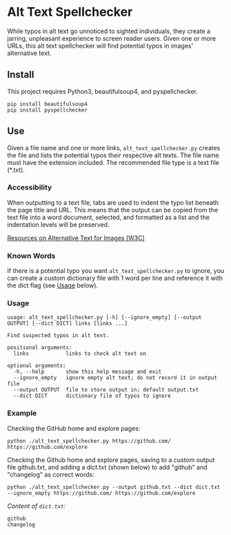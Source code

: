 # Alt Text Spellchecker

While typos in alt text go unnoticed to sighted individuals, they create a jarring, unpleasant experience to screen reader users. Given one or more URLs, this alt text spellchecker will find potential typos in images' alternative text.

## Install

This project requires Python3, beautifulsoup4, and pyspellchecker.
```
pip install beautifulsoup4
pip install pyspellchecker
```

## Use

Given a file name and one or more links, `alt_text_spellchecker.py` creates the file and lists the potential typos their respective alt texts. The file name must have the extension included. The recommended file type is a text file (\*.txt).

### Accessibility

When outputting to a text file, tabs are used to indent the typo list beneath the page title and URL. This means that the output can be copied from the text file into a word document, selected, and formatted as a list and the indentation levels will be preserved.

[Resources on Alternative Text for Images (W3C)](https://www.w3.org/WAI/alt/)

### Known Words

If there is a potential typo you want `alt_text_spellchecker.py` to ignore, you can create a custom dictionary file with 1 word per line and reference it with the dict flag (see [Usage](#usage) below).

### Usage

```
usage: alt_text_spellchecker.py [-h] [--ignore_empty] [--output OUTPUT] [--dict DICT] links [links ...]

Find suspected typos in alt text.

positional arguments:
  links            links to check alt text on

optional arguments:
  -h, --help       show this help message and exit
  --ignore_empty   ignore empty alt text; do not record it in output file
  --output OUTPUT  file to store output in; default output.txt
  --dict DICT      dictionary file of typos to ignore
```

### Example

Checking the GitHub home and explore pages:
```
python ./alt_text_spellchecker.py https://github.com/ https://github.com/explore
```
Checking the Github home and explore pages, saving to a custom output file github.txt, and adding a dict.txt (shown below) to add "github" and "changelog" as correct words:
```
python ./alt_text_spellchecker.py --output github.txt --dict dict.txt --ignore_empty https://github.com/ https://github.com/explore
```
*Content of `dict.txt`:*
```
github
changelog
```